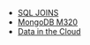 * [SQL JOINS](/Week3_quiz/quiz/SQL%20JOINS.md)
* [MongoDB M320](/Week3_quiz/quiz/Data_Modelling_Patterns.md)
* [Data in the Cloud](/Week3_quiz/quiz/Data_In_The_Cloud.md)